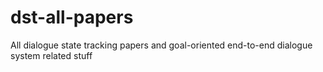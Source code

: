 # dst-all-papers
All dialogue state tracking papers and goal-oriented end-to-end dialogue system related stuff
